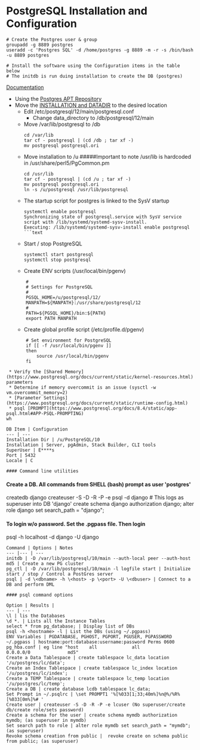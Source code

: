 # PostgreSQL Installation and Configuration

```apple js
# Create the Postgres user & group
groupadd -g 8889 postgres
useradd -c 'Postgres SQL' -d /home/postgres -g 8889 -m -r -s /bin/bash -u 8889 postgres

# Install the software using the Configuration items in the table below
# The initdb is run duing installation to create the DB (postgres)
```


[Documentation](https://www.postgresql.org/docs/current/static/index.html)
 * Using the [Postgres APT Repository](https://wiki.postgresql.org/wiki/Apt) 
 * Move the [INSTALLATION and DATADIR](https://www.digitalocean.com/community/tutorials/how-to-move-a-postgresql-data-directory-to-a-new-location-on-ubuntu-16-04) to the desired location
   * Edit /etc/postgresql/12/main/postgresql.conf
       - Change data_directory to /db/postgresql/12/main
   * Move /var/lib/postgresql to /db
        ```text
        cd /var/lib
        tar cf - postgresql | (cd /db ; tar xf -)
        mv postgresql postgresql.ori
        ```
   * Move installation to /u 
      #####Important to note /usr/lib is hardcoded in /usr/share/perl5/PgCommon.pm
        ```text
        cd /usr/lib
        tar cf - postgresql | (cd /u ; tar xf -)
        mv postgresql postgresql.ori
        ln -s /u/postgresql /usr/lib/postgresql
    
    * The startup script for postgres is linked to the SysV startup
        ```
        systemctl enable postgresql
        Synchronizing state of postgresql.service with SysV service script with /lib/systemd/systemd-sysv-install.
        Executing: /lib/systemd/systemd-sysv-install enable postgresql
        ```text
    * Start / stop PostgreSQL
        ```text
        systemctl start postgresql
        systemctl stop postgresql
        ```
    * Create ENV scripts (/usr/local/bin/pgenv)
    ```text
        #
        # Settings for PostgreSQL
        #
        PGSQL_HOME=/u/postgresql/12/
        MANPATH=${MANPATH}:/usr/share/postgresql/12
        #
        PATH=${PGSQL_HOME}/bin:${PATH}
        export PATH MANPATH
    ```
    * Create global profile script (/etc/profile.d/pgenv)
    ```
        # Set environment for PostgreSQL
        if [[ -f /usr/local/bin/pgenv ]]
        then
            source /usr/local/bin/pgenv
        fi
    ```
```
 * Verify the [Shared Memory](https://www.postgresql.org/docs/current/static/kernel-resources.html) parameters
 * Determine if memory overcommit is an issue (sysctl -w vm.overcommit_memory=2)
 * [Parameter Settings](https://www.postgresql.org/docs/current/static/runtime-config.html) 
 * psql [PROMPT](https://www.postgresql.org/docs/8.4/static/app-psql.html#APP-PSQL-PROMPTING)
wh

DB Item | Configuration
--- | ---
Installation Dir | /u/PostgreSQL/10
Installation | Server, pgAdmin, Stack Builder, CLI tools
SuperUser | E****s
Port | 5432
Locale | C

#### Command line utilities
```
#### Create a DB. All commands from SHELL (bash) prompt as user 'postgres'
createdb django
createuser -S -D -R -P -e <user>
psql -d django # This logs as superuser into DB 'django'
create schema django authorization django;
alter role django set search_path = "django";

#### To login w/o password. Set the .pgpass file. Then login 
psql -h localhost -d django -U django
```
Command | Options | Notes
--- |--- | ---
initdb | -D /var/lib/postgresql/10/main --auth-local peer --auth-host md5 | Create a new PG cluster
pg_ctl | -D /var/lib/postgresql/10/main -l logfile start | Initialize start / stop / Control a PostGres server
psql | -d \<dbname> -h \<host> -p \<port> -U \<dbuser> | Connect to a DB and perform DML

#### psql command options

Option | Results | 
--- | ---
\l | lis the Databases
\d *. | Lists all the Instance Tables
select * from pg_database; | Display list of DBs
psql -h <hostname> -l | List the DBs (using ~/.pgpass)
ENV Variables | PGDATABASE, PGHOST, PGPORT, PGUSER, PGPASSWORD
~/.pgpass | hostname:port:database:username:password Perms 0600
pg_hba.conf | eg line "host    all             all             0.0.0.0/0              md5"
Create a Data Tablespace | create tablespace lc_data location '/u/postgres/lc/data';
Create an Index Tablespace | create tablespace lc_index location '/u/postgres/lc/index';
Create a TEMP Tablespace | create tablespace lc_temp location '/u/postgres/lc/temp';
Create a DB | create database lcdb tablespace lc_data;
Set Prompt in ~/.psqlrc | \set PROMPT1 '%[%033[1;33;40m%]%n@%/%R%[%033[0m%]%# '
Create user | createuser -S -D -R -P -e lcuser (No superuser/create db/create role/sets password)
Create a schema for the user | create schema mymdb authorization mymdb; (as superuser in mymdb)
Set search path to role | alter role mymdb set search_path = "mymdb"; (as superuser)
Revoke schema creation from public |  revoke create on schema public from public; (as superuser)

